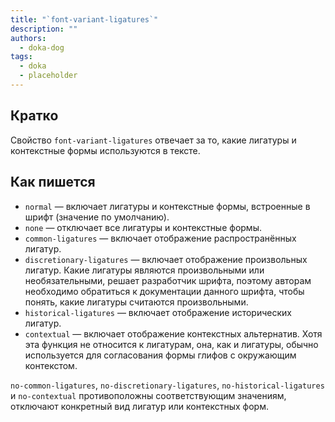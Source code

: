 ```yaml
---
title: "`font-variant-ligatures`"
description: ""
authors:
  - doka-dog
tags:
  - doka
  - placeholder
---
```


## Кратко

Свойство `font-variant-ligatures` отвечает за то, какие лигатуры и контекстные формы используются в тексте.

## Как пишется

- `normal` — включает лигатуры и контекстные формы, встроенные в шрифт (значение по умолчанию).
- `none` — отключает все лигатуры и контекстные формы.
- `common-ligatures` — включает отображение распространённых лигатур.
- `discretionary-ligatures` — включает отображение произвольных лигатур. Какие лигатуры являются произвольными или необязательными, решает разработчик шрифта, поэтому авторам необходимо обратиться к документации данного шрифта, чтобы понять, какие лигатуры считаются произвольными.
- `historical-ligatures` — включает отображение исторических лигатур.
- `contextual` — включает отображение контекстных альтернатив. Хотя эта функция не относится к лигатурам, она, как и лигатуры, обычно используется для согласования формы глифов с окружающим контекстом.

`no-common-ligatures`, `no-discretionary-ligatures`, `no-historical-ligatures` и `no-contextual` противоположны соответствующим значениям, отключают конкретный вид лигатур или контекстных форм.

